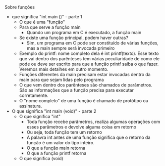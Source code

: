 

Sobre funções
- que significa "int main ()" - parte 1
	- O que é uma "função"
	- Para que serve a função main
		- Quando um programa em C é executado, a função main
	- Se existe uma função principal, podem haver outras? 
		- Sim, um programa em C pode ser constituído de várias funções, mas a main sempre será invocada primeiro 
	- Exemplo do printf: nome completo dela é int printf(texto). Esse texto que vai dentro dos parênteses tem várias peculiaridade de como ele pode ou deve ser escrito para que a função printf saiba o que fazer. Veremos mais detalhes em outro momento.
	- Funções diferentes da main precisam estar invocadas dentro da main para que sejam lidas pelo programa
	- O que vem dentro dos parênteses são chamados de parâmetros. São as informações que a função precisa para executar corretamente. 
	- O "nome completo" de uma função é chamado de protótipo ou assinatura.
- O que significa "int main (void)" - parte 2
	- O que significa "int"
		- Toda função recebe parâmetros, realiza algumas operações com esses parâmetros e devolve alguma coisa em retorno
		- Ou seja, toda função tem um retorno
		- A palavra int antes de uma função significa que o retorno da função é um valor do tipo inteiro.
		- O que a função main retorna
		- O que a função printf retorna
	- O que significa (void)
